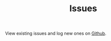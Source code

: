 ﻿---
title: Issues
nav_order: 4
---

View existing issues and log new ones on [Github](https://github.com/Herdubreid/aisDataBrowser/issues).